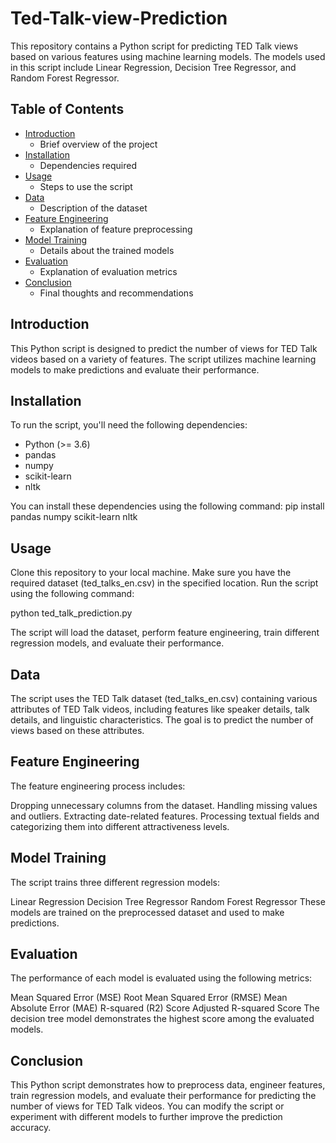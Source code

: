 # Ted-Talk-view-Prediction
This repository contains a Python script for predicting TED Talk views based on various features using machine learning models. The models used in this script include Linear Regression, Decision Tree Regressor, and Random Forest Regressor.

## Table of Contents

- [Introduction](#introduction)
  - Brief overview of the project
- [Installation](#installation)
  - Dependencies required
- [Usage](#usage)
  - Steps to use the script
- [Data](#data)
  - Description of the dataset
- [Feature Engineering](#feature-engineering)
  - Explanation of feature preprocessing
- [Model Training](#model-training)
  - Details about the trained models
- [Evaluation](#evaluation)
  - Explanation of evaluation metrics
- [Conclusion](#conclusion)
  - Final thoughts and recommendations


## Introduction
This Python script is designed to predict the number of views for TED Talk videos based on a variety of features. The script utilizes machine learning models to make predictions and evaluate their performance.

## Installation

To run the script, you'll need the following dependencies:

- Python (>= 3.6)
- pandas
- numpy
- scikit-learn
- nltk

You can install these dependencies using the following command:
pip install pandas numpy scikit-learn nltk

## Usage
Clone this repository to your local machine.
Make sure you have the required dataset (ted_talks_en.csv) in the specified location.
Run the script using the following command:

python ted_talk_prediction.py

The script will load the dataset, perform feature engineering, train different regression models, and evaluate their performance.

## Data
The script uses the TED Talk dataset (ted_talks_en.csv) containing various attributes of TED Talk videos, including features like speaker details, talk details, and linguistic characteristics. The goal is to predict the number of views based on these attributes.

## Feature Engineering
The feature engineering process includes:

Dropping unnecessary columns from the dataset.
Handling missing values and outliers.
Extracting date-related features.
Processing textual fields and categorizing them into different attractiveness levels.

## Model Training
The script trains three different regression models:

Linear Regression
Decision Tree Regressor
Random Forest Regressor
These models are trained on the preprocessed dataset and used to make predictions.

## Evaluation
The performance of each model is evaluated using the following metrics:

Mean Squared Error (MSE)
Root Mean Squared Error (RMSE)
Mean Absolute Error (MAE)
R-squared (R2) Score
Adjusted R-squared Score
The decision tree model demonstrates the highest score among the evaluated models.

## Conclusion
This Python script demonstrates how to preprocess data, engineer features, train regression models, and evaluate their performance for predicting the number of views for TED Talk videos. You can modify the script or experiment with different models to further improve the prediction accuracy.

